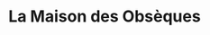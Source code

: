 ---
title: "La Maison des Obsèques"
url: /orleans/la-maison-des-obseques/
shop: directeurs de funérailles
---